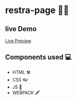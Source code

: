 # restra-page 🍔🍕

## live Demo
[Live Preview](https://saatvik1512.github.io/restra-page/#)

## Components used 💻
- HTML 🛠️
- CSS 👓
- JS 📄
- WEBPACK 🖋